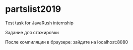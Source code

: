 # partslist2019
Test task for JavaRush internship

Задание для стажировки

После компиляции в браузере: зайдите на localhost:8080
